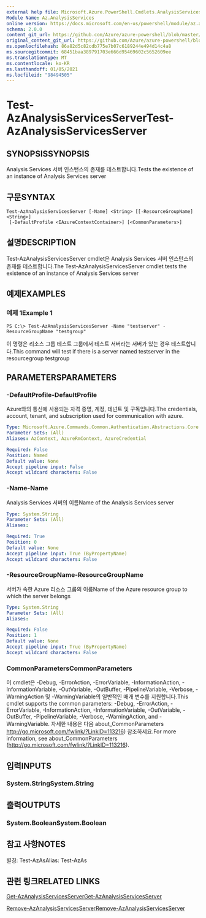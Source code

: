 ```yaml
---
external help file: Microsoft.Azure.PowerShell.Cmdlets.AnalysisServices.dll-Help.xml
Module Name: Az.AnalysisServices
online version: https://docs.microsoft.com/en-us/powershell/module/az.analysisservices/test-azanalysisservicesserver
schema: 2.0.0
content_git_url: https://github.com/Azure/azure-powershell/blob/master/src/AnalysisServices/AnalysisServices/help/Test-AzAnalysisServicesServer.md
original_content_git_url: https://github.com/Azure/azure-powershell/blob/master/src/AnalysisServices/AnalysisServices/help/Test-AzAnalysisServicesServer.md
ms.openlocfilehash: 86a82d5c82cdb775e7b07c6189244e494d14c4a8
ms.sourcegitcommit: 68451baa389791703e666d95469602c5652609ee
ms.translationtype: MT
ms.contentlocale: ko-KR
ms.lasthandoff: 01/05/2021
ms.locfileid: "98494505"
---
```

# <span data-ttu-id="14a1f-101">Test-AzAnalysisServicesServer</span><span class="sxs-lookup"><span data-stu-id="14a1f-101">Test-AzAnalysisServicesServer</span></span>

## <span data-ttu-id="14a1f-102">SYNOPSIS</span><span class="sxs-lookup"><span data-stu-id="14a1f-102">SYNOPSIS</span></span>
<span data-ttu-id="14a1f-103">Analysis Services 서버 인스턴스의 존재를 테스트합니다.</span><span class="sxs-lookup"><span data-stu-id="14a1f-103">Tests the existence of an instance of Analysis Services server</span></span>

## <span data-ttu-id="14a1f-104">구문</span><span class="sxs-lookup"><span data-stu-id="14a1f-104">SYNTAX</span></span>

```
Test-AzAnalysisServicesServer [-Name] <String> [[-ResourceGroupName] <String>]
 [-DefaultProfile <IAzureContextContainer>] [<CommonParameters>]
```

## <span data-ttu-id="14a1f-105">설명</span><span class="sxs-lookup"><span data-stu-id="14a1f-105">DESCRIPTION</span></span>
<span data-ttu-id="14a1f-106">Test-AzAnalysisServicesServer cmdlet은 Analysis Services 서버 인스턴스의 존재를 테스트합니다.</span><span class="sxs-lookup"><span data-stu-id="14a1f-106">The Test-AzAnalysisServicesServer cmdlet tests the existence of an instance of Analysis Services server</span></span>

## <span data-ttu-id="14a1f-107">예제</span><span class="sxs-lookup"><span data-stu-id="14a1f-107">EXAMPLES</span></span>

### <span data-ttu-id="14a1f-108">예제 1</span><span class="sxs-lookup"><span data-stu-id="14a1f-108">Example 1</span></span>
```
PS C:\> Test-AzAnalysisServicesServer -Name "testserver" -ResourceGroupName "testgroup"
```

<span data-ttu-id="14a1f-109">이 명령은 리소스 그룹 테스트 그룹에서 테스트 서버라는 서버가 있는 경우 테스트합니다.</span><span class="sxs-lookup"><span data-stu-id="14a1f-109">This command will test if there is a server named testserver in the resourcegroup testgroup</span></span>

## <span data-ttu-id="14a1f-110">PARAMETERS</span><span class="sxs-lookup"><span data-stu-id="14a1f-110">PARAMETERS</span></span>

### <span data-ttu-id="14a1f-111">-DefaultProfile</span><span class="sxs-lookup"><span data-stu-id="14a1f-111">-DefaultProfile</span></span>
<span data-ttu-id="14a1f-112">Azure와의 통신에 사용되는 자격 증명, 계정, 테넌트 및 구독입니다.</span><span class="sxs-lookup"><span data-stu-id="14a1f-112">The credentials, account, tenant, and subscription used for communication with azure.</span></span>

```yaml
Type: Microsoft.Azure.Commands.Common.Authentication.Abstractions.Core.IAzureContextContainer
Parameter Sets: (All)
Aliases: AzContext, AzureRmContext, AzureCredential

Required: False
Position: Named
Default value: None
Accept pipeline input: False
Accept wildcard characters: False
```

### <span data-ttu-id="14a1f-113">-Name</span><span class="sxs-lookup"><span data-stu-id="14a1f-113">-Name</span></span>
<span data-ttu-id="14a1f-114">Analysis Services 서버의 이름</span><span class="sxs-lookup"><span data-stu-id="14a1f-114">Name of the Analysis Services server</span></span>

```yaml
Type: System.String
Parameter Sets: (All)
Aliases:

Required: True
Position: 0
Default value: None
Accept pipeline input: True (ByPropertyName)
Accept wildcard characters: False
```

### <span data-ttu-id="14a1f-115">-ResourceGroupName</span><span class="sxs-lookup"><span data-stu-id="14a1f-115">-ResourceGroupName</span></span>
<span data-ttu-id="14a1f-116">서버가 속한 Azure 리소스 그룹의 이름</span><span class="sxs-lookup"><span data-stu-id="14a1f-116">Name of the Azure resource group to which the server belongs</span></span>

```yaml
Type: System.String
Parameter Sets: (All)
Aliases:

Required: False
Position: 1
Default value: None
Accept pipeline input: True (ByPropertyName)
Accept wildcard characters: False
```

### <span data-ttu-id="14a1f-117">CommonParameters</span><span class="sxs-lookup"><span data-stu-id="14a1f-117">CommonParameters</span></span>
<span data-ttu-id="14a1f-118">이 cmdlet은 -Debug, -ErrorAction, -ErrorVariable, -InformationAction, -InformationVariable, -OutVariable, -OutBuffer, -PipelineVariable, -Verbose, -WarningAction 및 -WarningVariable의 일반적인 매개 변수를 지원합니다.</span><span class="sxs-lookup"><span data-stu-id="14a1f-118">This cmdlet supports the common parameters: -Debug, -ErrorAction, -ErrorVariable, -InformationAction, -InformationVariable, -OutVariable, -OutBuffer, -PipelineVariable, -Verbose, -WarningAction, and -WarningVariable.</span></span> <span data-ttu-id="14a1f-119">자세한 내용은 다음 about_CommonParameters http://go.microsoft.com/fwlink/?LinkID=113216) 참조하세요.</span><span class="sxs-lookup"><span data-stu-id="14a1f-119">For more information, see about_CommonParameters (http://go.microsoft.com/fwlink/?LinkID=113216).</span></span>

## <span data-ttu-id="14a1f-120">입력</span><span class="sxs-lookup"><span data-stu-id="14a1f-120">INPUTS</span></span>

### <span data-ttu-id="14a1f-121">System.String</span><span class="sxs-lookup"><span data-stu-id="14a1f-121">System.String</span></span>

## <span data-ttu-id="14a1f-122">출력</span><span class="sxs-lookup"><span data-stu-id="14a1f-122">OUTPUTS</span></span>

### <span data-ttu-id="14a1f-123">System.Boolean</span><span class="sxs-lookup"><span data-stu-id="14a1f-123">System.Boolean</span></span>

## <span data-ttu-id="14a1f-124">참고 사항</span><span class="sxs-lookup"><span data-stu-id="14a1f-124">NOTES</span></span>
<span data-ttu-id="14a1f-125">별칭: Test-AzAs</span><span class="sxs-lookup"><span data-stu-id="14a1f-125">Alias: Test-AzAs</span></span>

## <span data-ttu-id="14a1f-126">관련 링크</span><span class="sxs-lookup"><span data-stu-id="14a1f-126">RELATED LINKS</span></span>

[<span data-ttu-id="14a1f-127">Get-AzAnalysisServicesServer</span><span class="sxs-lookup"><span data-stu-id="14a1f-127">Get-AzAnalysisServicesServer</span></span>](./Get-AzAnalysisServicesServer.md)

[<span data-ttu-id="14a1f-128">Remove-AzAnalysisServicesServer</span><span class="sxs-lookup"><span data-stu-id="14a1f-128">Remove-AzAnalysisServicesServer</span></span>](./Remove-AzAnalysisServicesServer.md)
